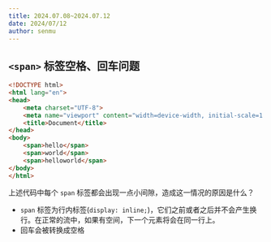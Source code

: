 ```yaml
---
title: 2024.07.08~2024.07.12
date: 2024/07/12
author: senmu
---
```


## `<span>` 标签空格、回车问题

```html
<!DOCTYPE html>
<html lang="en">
<head>
    <meta charset="UTF-8">
    <meta name="viewport" content="width=device-width, initial-scale=1.0">
    <title>Document</title>
</head>
<body>
    <span>hello</span>
    <span>world</span>
    <span>helloworld</span>
</body>
</html>
```
上述代码中每个 `span` 标签都会出现一点小间隙，造成这一情况的原因是什么？

* `span` 标签为行内标签(`display: inline;`)，它们之前或者之后并不会产生换行。在正常的流中，如果有空间，下一个元素将会在同一行上。
* 回车会被转换成空格
